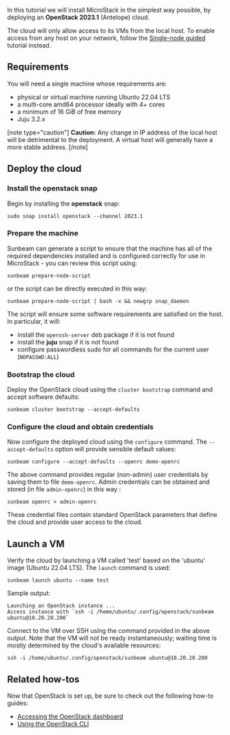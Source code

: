 In this tutorial we will install MicroStack in the simplest way possible, by deploying an **OpenStack 2023.1** (Antelope) cloud.

The cloud will only allow access to its VMs from the local host. To enable access from any host on your network, follow the [Single-node guided](/t/35765) tutorial instead.

## Requirements

You will need a single machine whose requirements are:

- physical or virtual machine running Ubuntu 22.04 LTS
- a multi-core amd64 processor ideally with 4+ cores
- a minimum of 16 GiB of free memory
- Juju 3.2.x

[note type="caution"]
**Caution:** Any change in IP address of the local host will be detrimental to the deployment. A virtual host will generally have a more stable address.
[/note]

## Deploy the cloud

### Install the **openstack** snap

Begin by installing the **openstack** snap:

    sudo snap install openstack --channel 2023.1

### Prepare the machine

Sunbeam can generate a script to ensure that the machine has all of the required dependencies installed and is configured correctly for use in MicroStack - you can review this script using:

    sunbeam prepare-node-script

or the script can be directly executed in this way:

    sunbeam prepare-node-script | bash -x && newgrp snap_daemon

The script will ensure some software requirements are satisfied on the host. In particular, it will:

* install the `openssh-server` deb package if it is not found
* install the **juju** snap if it is not found
* configure passwordless sudo for all commands for the current user (`NOPASSWD:ALL`)

### Bootstrap the cloud

Deploy the OpenStack cloud using the `cluster bootstrap` command and accept software defaults:

    sunbeam cluster bootstrap --accept-defaults

### Configure the cloud and obtain credentials

Now configure the deployed cloud using the `configure` command. The `--accept-defaults` option will provide sensible default values:

    sunbeam configure --accept-defaults --openrc demo-openrc

The above command provides regular (non-admin) user credentials by saving them to file `demo-openrc`. Admin credentials can be obtained and stored (in file `admin-openrc`) in this way :

    sunbeam openrc > admin-openrc

These credential files contain standard OpenStack parameters that define the cloud and provide user access to the cloud.

## Launch a VM

Verify the cloud by launching a VM called 'test' based on the 'ubuntu' image (Ubuntu 22.04 LTS). The `launch` command is used:

    sunbeam launch ubuntu --name test

Sample output:

``` text
Launching an OpenStack instance ...
Access instance with `ssh -i /home/ubuntu/.config/openstack/sunbeam ubuntu@10.20.20.200`
```

Connect to the VM over SSH using the command provided in the above output. Note that the VM will not be ready instantaneously; waiting time is mostly determined by the cloud's available resources:

    ssh -i /home/ubuntu/.config/openstack/sunbeam ubuntu@10.20.20.200

## Related how-tos

Now that OpenStack is set up, be sure to check out the following how-to guides:

* [Accessing the OpenStack dashboard](/t/36232)
* [Using the OpenStack CLI](/t/36231)
